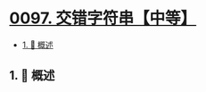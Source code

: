 # [0097. 交错字符串【中等】](https://github.com/Tdahuyou/TNotes.leetcode/tree/main/notes/0097.%20%E4%BA%A4%E9%94%99%E5%AD%97%E7%AC%A6%E4%B8%B2%E3%80%90%E4%B8%AD%E7%AD%89%E3%80%91)

<!-- region:toc -->

- [1. 📝 概述](#1--概述)

<!-- endregion:toc -->

## 1. 📝 概述
